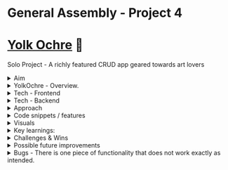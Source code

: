 # General Assembly - Project 4
# [Yolk Ochre](https://yolkochre.herokuapp.com/register) :egg:
Solo Project - A richly featured CRUD app geared towards art lovers

<details>
  <summary>Aim</summary>
  <ul>
    <li>On your own or in teams, build a full stack application.</li>
    <li>Use PostegreSQL, Python, Django REST framework, React.js & Node.</li>
    <li>Include at least one ‘one-to-many’ or one ‘many-to-many’ relationship.</li>
    <li>For a challenge - include Authentication.</li>
    <li>Use SASS for styling</li>
    <li>For a challenge include one or more dependencies for React libraries</li>
    <li>It can be a direct clone of, or inspired by, an existing website.</li>
    <li>Make wireframes as part of your planning in order for us to sign you off. </li>
  </ul>
</details>

<details>
  <summary>YolkOchre - Overview.</summary>
  <ul>
    <li>A dynamic web application geared towards the Art world.</li>
    <li>Upload, view, and update Artworks on the database - includes a caption and location.</li>
    <li><em>Like</em> or <em>unlike</em> art posts by other users and see who already likes a particular post.</li>
    <li><em>Follow</em> and or <em>Favourite</em> other users</li>
    <li>View posts by people you favourite on the star page</li>
    <li>
      View other users profiles - see their bio, who follows them, who they follow, who they favourite and who they’re favourites by. 
    </li>
    <li>Authentication (Register / Login & perform restricted actions when logged in)</li>
    <li>Consistent styling throughout, achieved mainly with SASS and react-bootstrap</li>
  </ul>
</details>

<details>
  <summary>Tech - Frontend</summary>
  <ul>
    <li>
      <details>
        <summary>  JavaScript / REACT / React-Bootstrap / HTML - 55% :</summary>
        <ul>
          <li>The client facing APP.</li>
          <li>Components of all shapes and sizes for getting and displaying data</li>
          <li>Helper functions (configurable blueprints for sending requests) </li>
          <li>Various pages on which components are rendered</li>
          <li>Index.js where the client facing app is injected into the document root (an HTML file)</li>
        </ul>
      </details>
    </li>
    <li>
      <details>
        <summary>SASS - 6% :</summary>
        <ul>
          <li>Positioning, fonts & colouring.</li>
        </ul>
      </details>
    </li>
  </ul>
</details>  

<details>
  <summary>Tech - Backend</summary>
    <ul>
      <li>
        Models - Exported schemas for data which will be added - this includes seeded data and also any relationships (one-to-many & many-to-many ) including:
        <ul>
          <li>
            <strong>
               Custom user model which has multiple many-to-many relationships with itself – when a user follows or favourites another user, their own following                  and favourite-users data is updated.
            </strong>
          </li>
          <li>Art has a one-to-many relationship with User model (one user can own many artworks)</li>
          <li>Art has a many-many relationship with User model (many users can ‘like’ many artworks)</li>
          <li>Comments (yet to be hooked up on the frontend)  has a one-to-many relationship with Art model (one artwork can have many comments)</li>
          <li>Comments has a one-many relationship with User model (one user can make many comments)</li>
        </ul>
      </li>
      <li>Configuration</li>
      <li>Controllers (functions which handle incoming requests) - these include permissions to restrict access.</li>
      <li>Serializers - translate Django models into other data types, for sending and receiving data as JSON. </li>
    </ul>
</details>

<details>
  <summary>Approach</summary>
  <ul>
    <li>
      <details>
        <summary>Beginning  - planning :</summary>
        <ul>
          <li>
            I created an EntityRelationshipDiagram (ERD) - a visual aid in planning.  A graphic depiction of the relationships in the tabular data my project would             consist of.
          </li>
          <li>Then wireframes to visualise the entire client side app.</li>
          <li>Followed by lists of ‘to-dos’, ‘doing’, ‘done-front-end’ & ‘done-backend’</li>
          <li>I created a database using PostgreSQL</li>
          <li>Then began working on the project in VS.Code making sure the engine was postgresql.</li>
          <li>After setting up initial url for homepage</li>
          <li>
            I built the first model, ‘Art’, its urls, serializers & controllers - this took many revisions before I arrived at something usable for the final MVP.
          </li>
          <li>
            Then the <strong>custom user model</strong> and its respective urls, serializers and controllers. This is also where we introduce authentication. -                 again this had to be revised many times. 
          </li>
          <li>Finally, the comment model and its urls etc. I am still yet to use this up on the front end but it works.</li>
          <li>As I built these models and controllers (views) I tested them using Insomnia.</li>
          <li>When a feature seemed to be complete I committed my work to git and pushed it to GitHub.</li>
        </ul>
      </details>
    </li>
    <li>
      <details>
        <summary>Middle - bulk of the project :</summary>
        <ul>
          <li>I began work on the frontend as usual - adding a ‘helpers’ folder containing configurable callback functions for making our requests.</li>
          <li>
            My thorough plan gave me a clear overview of the pages and components I would have to build for our MVP and I made quick progress with those - building             out things like the navigation bar and the footer which would be seen on every page - then the register and login form which I tested before moving on.
          </li>
          <li>
            I then built out all of the pages and components that would be used within them, testing things as I went along - always committing to get and pushing             to github at good checkpoints. 
          </li>
          <li>I then brought in React-Bootstrap components (a bunch of which I had never used before) to speed up styling and formatting. </li>
        </ul>
      </details>
    </li>
    <li>
      <details>
        <summary>End - polishing & testing :</summary>
        <ul>
          <li>I worked from the morning until the next morning, 5am, with very few breaks in order to deliver an MVP presentation a few hours later.</li>
          <li>I brought in React-Bootstrap-Icons to clean up the look and feel of the application, this really helps to create a finished, professional feel.</li>
          <li>
            I worked in SASS to implement my chosen colour palette drawn from the name, YolkOchre, the fonts which were inspired by a magazine cover and the                     formatting, inspired by modern art galleries. I also used this time to customise all of the bootstrapped stuff to make it my own. 
          </li>
        </ul>
      </details>
    </li>
  </ul>
</details>

<details>
  <summary>Code snippets / features</summary>
  <p>Custom user model - this includes two reciprocal many to many relationships (the table has many to many relationships with itself)</p>
  <img src=https://user-images.githubusercontent.com/89402596/149196019-d153502f-43ee-4f90-81b8-b3e6e72b6981.png />
  <p>Views (controllers) for following & unfollowing / favouriting & unfavouriting - I used a toggle method on this project</p>
  <img src=https://user-images.githubusercontent.com/89402596/149196115-7e767a5f-fe28-409a-a2ea-e173f45015d6.png />
  <p>Pages</p>
  <img src=https://user-images.githubusercontent.com/89402596/149196808-d1ef23ec-032a-4269-9b89-bdd17e7ca34f.png />
  <p>Components</p>
  <img src=https://user-images.githubusercontent.com/89402596/149196869-bed80431-dcb9-4d1e-bf4e-8df42c257f59.png />
  <p>Example of exported helper functions used for making requests</p>
  <img src=https://user-images.githubusercontent.com/89402596/149197216-734ca3f6-aac9-4c4a-aed6-59a5eac3413b.png />
</details>

<details>
  <summary>Visuals</summary>
  <p>Planning on Trello:</p>
  <img src=https://user-images.githubusercontent.com/89402596/148811744-7560d3bc-2332-4a81-88f2-45f621b97ce3.png />
  <p>Register user:</p>
  <img src=https://user-images.githubusercontent.com/89402596/148812168-dbcb3101-4c3f-4e27-a742-dbf5f4f457b1.png />
  <p>Login:</p>
  <img src=https://user-images.githubusercontent.com/89402596/148812287-7b809613-d29e-4cde-88ae-711236dfd36e.png />
  <p>:house: Homepage - posts by users you follow</p>
  <img src=https://user-images.githubusercontent.com/89402596/148812538-70515d3b-33e3-4c6c-810a-3a0524e1dcf6.png />
  <p>:globe_with_meridians: Explore - all Art on the platform</p>
  <img src=https://user-images.githubusercontent.com/89402596/148812687-0d0d92bf-ef07-485e-bc98-5dc484d08b1c.png />
  <p>:star: Favourites - posts by your favourite users</p>
  <img src=https://user-images.githubusercontent.com/89402596/148812867-5dae2dad-ab06-4e39-b702-0c4465c2586a.png />
  <p>:mag: View one artwork</p>
  <img src=https://user-images.githubusercontent.com/89402596/148813790-8924f22a-ca91-430e-bc4f-220c482b05a9.png />
  <p>There's more to see - visit the website!</p>
</details>

<details>
  <summary>Key learnings:</summary>
  <ul>
    <li>Entity Relationship Diagrams for visualising tabular data and relationships.</li>
    <li>PostgreSQL</li>
    <li>Python syntax and abilities</li>
    <li>Django and the Rest framework</li>
    <li>One-to-many VS many-to-many relationships</li>
    <li>Furthering understanding of useEffect React hook</li>
    <li>
      Create all of the controllers you will need - if you want to fetch data based on a particular users Id, create a controller for this instead of fetching all       data and filtering it on the frontend. 
    </li>
  </ul>
</details>

<details>
  <summary>Challenges & Wins</summary>
  <ul>
    <li>Understanding serializers, translating django models appropriately for sending and receiving data.</li>
    <li>
      Creating reciprocal many to many relationships - the User model has multiple many-to-many relationships with itself. This must be reflected in the populated       serializer. 
    </li>
    <li>Correctly using useEffect (understanding still needs work).</li>
  </ul>
</details>

<details>
  <summary>Possible future improvements</summary>
  <ul>
    <li>Give Users the ability to delete their own artwork posts.</li>
    <li>Make the ‘like’ button available anywhere the post is visible.</li>
    <li>
      <strong>
        Hook up the functionality for commenting on posts.
      </strong>
    </li>
    <li>
      <strong>
        Make posts by a particular user visible on their profile page. 
      </strong>
    </li>
    <li>
      <strong>
        Add a search bar to search for artists by name, possibly art by location or genre!
      </strong>
    </li>
    <li>
      <strong>
        Implement responsive design.
      </strong>
    </li>
    <li>
      <strong>
        Use three.js to create and add a layer of visual interest to the site. 
      </strong>
    </li>
    <li>
      <strong>
        IMAGE UPLOAD 
      </strong>
      - currently the user has to include a URL for image upload.
    </li>
  </ul>
</details>


<details>
  <summary>Bugs - There is one piece of functionality that does not work  exactly as intended.</summary>
  <ul>
    <li>
      I could not make the list of artworks by a particular user visible on ‘other-users-profile’ and I am still unsure why - I will look again at this problem         soon.
    </li>
  </ul>
</details>












